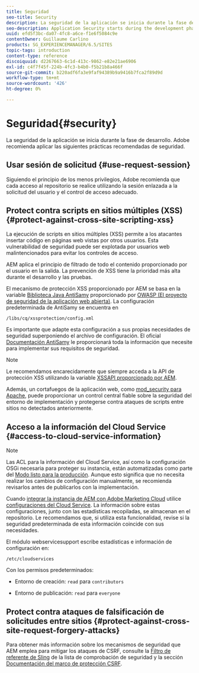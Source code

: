 ```yaml
---
title: Seguridad
seo-title: Security
description: La seguridad de la aplicación se inicia durante la fase de desarrollo
seo-description: Application Security starts during the development phase
uuid: efd5f3bc-da07-4fc8-a6ce-f1e6f5084c9e
contentOwner: Guillaume Carlino
products: SG_EXPERIENCEMANAGER/6.5/SITES
topic-tags: introduction
content-type: reference
discoiquuid: d2267663-6c1d-413c-9862-e82e21ae6906
exl-id: c4f7f45f-224b-4fc3-b4b0-f5b21b8a466f
source-git-commit: b220adf6fa3e9faf94389b9a9416b7fca2f89d9d
workflow-type: tm+mt
source-wordcount: '426'
ht-degree: 0%

---
```


# Seguridad{#security}

La seguridad de la aplicación se inicia durante la fase de desarrollo. Adobe recomienda aplicar las siguientes prácticas recomendadas de seguridad.

## Usar sesión de solicitud {#use-request-session}

Siguiendo el principio de los menos privilegios, Adobe recomienda que cada acceso al repositorio se realice utilizando la sesión enlazada a la solicitud del usuario y el control de acceso adecuado.

## Protect contra scripts en sitios múltiples (XSS) {#protect-against-cross-site-scripting-xss}

La ejecución de scripts en sitios múltiples (XSS) permite a los atacantes insertar código en páginas web vistas por otros usuarios. Esta vulnerabilidad de seguridad puede ser explotada por usuarios web malintencionados para evitar los controles de acceso.

AEM aplica el principio de filtrado de todo el contenido proporcionado por el usuario en la salida. La prevención de XSS tiene la prioridad más alta durante el desarrollo y las pruebas.

El mecanismo de protección XSS proporcionado por AEM se basa en la variable [Biblioteca Java AntiSamy](https://www.owasp.org/index.php/Category:OWASP_AntiSamy_Project) proporcionado por [OWASP (El proyecto de seguridad de la aplicación web abierta)](https://www.owasp.org/). La configuración predeterminada de AntiSamy se encuentra en

`/libs/cq/xssprotection/config.xml`

Es importante que adapte esta configuración a sus propias necesidades de seguridad superponiendo el archivo de configuración. El oficial [Documentación AntiSamy](https://www.owasp.org/index.php/Category:OWASP_AntiSamy_Project) le proporcionará toda la información que necesite para implementar sus requisitos de seguridad.

>[!NOTE]
>
>Le recomendamos encarecidamente que siempre acceda a la API de protección XSS utilizando la variable [XSSAPI proporcionado por AEM](https://helpx.adobe.com/experience-manager/6-5/sites/developing/using/reference-materials/javadoc/com/adobe/granite/xss/XSSAPI.html).

Además, un cortafuegos de la aplicación web, como [mod_security para Apache](https://www.modsecurity.org), puede proporcionar un control central fiable sobre la seguridad del entorno de implementación y protegerse contra ataques de scripts entre sitios no detectados anteriormente.

## Acceso a la información del Cloud Service {#access-to-cloud-service-information}

>[!NOTE]
>
>Las ACL para la información del Cloud Service, así como la configuración OSGi necesaria para proteger su instancia, están automatizadas como parte del [Modo listo para la producción](/help/sites-administering/production-ready.md). Aunque esto significa que no necesita realizar los cambios de configuración manualmente, se recomienda revisarlos antes de publicarlos con la implementación.

Cuando [integrar la instancia de AEM con Adobe Marketing Cloud](/help/sites-administering/marketing-cloud.md) utilice [configuraciones del Cloud Service](/help/sites-developing/extending-cloud-config.md). La información sobre estas configuraciones, junto con las estadísticas recopiladas, se almacenan en el repositorio. Le recomendamos que, si utiliza esta funcionalidad, revise si la seguridad predeterminada de esta información coincide con sus necesidades.

El módulo webservicesupport escribe estadísticas e información de configuración en:

`/etc/cloudservices`

Con los permisos predeterminados:

* Entorno de creación: `read` para `contributors`

* Entorno de publicación: `read` para `everyone`

## Protect contra ataques de falsificación de solicitudes entre sitios {#protect-against-cross-site-request-forgery-attacks}

Para obtener más información sobre los mecanismos de seguridad que AEM emplea para mitigar los ataques de CSRF, consulte la [Filtro de referente de Sling](/help/sites-administering/security-checklist.md#protect-against-cross-site-request-forgery) de la lista de comprobación de seguridad y la sección [Documentación del marco de protección CSRF](/help/sites-developing/csrf-protection.md).
